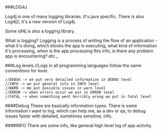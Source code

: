 ###LOG4J

Log4j is one of many logging libraries. It's java specific.
There is also Log4j2, it's a new version of Log4j.

Some slf4j is also a logging library.

What is logging?
Logging is a process of writing the flow of an application - what it's doing, 
which blocks the app is executing, what kind of information it's processing,
when is the app processing this info, is there any problem app is encountering? etc.,.

###Log levels
//Logs in all programming languages follow the same conventions for level.

    //DEBUG -> we put very detailed information in DEBUG level
    //INFO -> we put general info in INFO level
    //WARN -> We put possible issues in warn level
    //ERROR -> when errors occur we put in ERROR level
    //FATAL -> when something went horribly wrong we put in fatal level
####Debug
These are basically information types. There is some information I want to log,
which can help me, as a dev or qa, to debug issues faster with detailed,
sometimes sensitive, info.

####INFO
There are some info, like general high level log of app activity.
